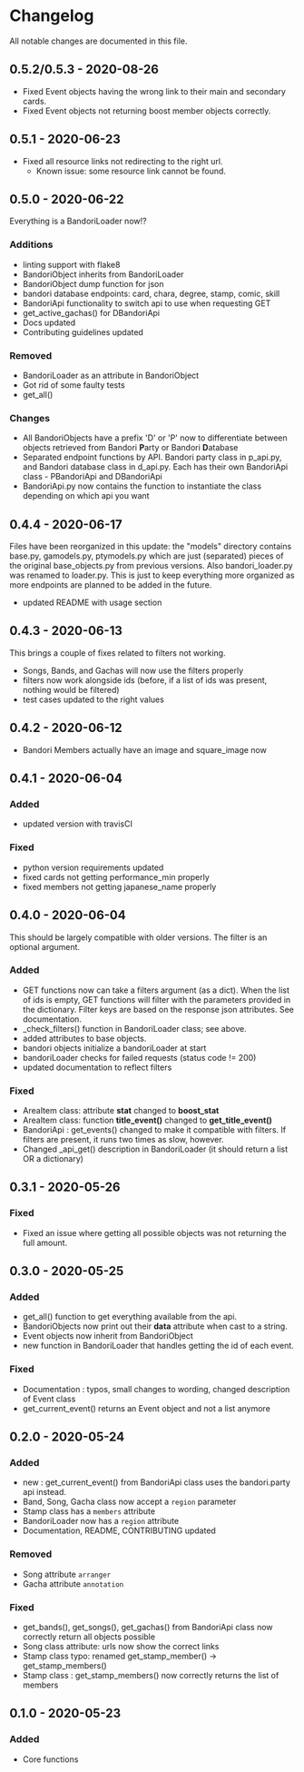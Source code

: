 # Changelog
All notable changes are documented in this file.

## 0.5.2/0.5.3 - 2020-08-26
- Fixed Event objects having the wrong link to their main and secondary cards.
- Fixed Event objects not returning boost member objects correctly.

## 0.5.1 - 2020-06-23
- Fixed all resource links not redirecting to the right url.
  - Known issue: some resource link cannot be found.


## 0.5.0 - 2020-06-22
Everything is a BandoriLoader now!?

### Additions
- linting support with flake8
- BandoriObject inherits from BandoriLoader
- BandoriObject dump function for json
- bandori database endpoints: card, chara, degree, stamp, comic, skill
- BandoriApi functionality to switch api to use when requesting GET
- get_active_gachas() for DBandoriApi
- Docs updated
- Contributing guidelines updated

### Removed
- BandoriLoader as an attribute in BandoriObject
- Got rid of some faulty tests
- get_all()

### Changes
- All BandoriObjects have a prefix 'D' or 'P' now to differentiate between objects retrieved from Bandori **P**arty or Bandori **D**atabase
- Separated endpoint functions by API. Bandori party class in p_api.py, and Bandori database class in d_api.py. Each has their own BandoriApi class - PBandoriApi and DBandoriApi
- BandoriApi.py now contains the function to instantiate the class depending on which api you want

## 0.4.4 - 2020-06-17
Files have been reorganized in this update: the "models" directory contains base.py, gamodels.py, ptymodels.py which are just (separated) pieces of the original base_objects.py from previous versions. Also bandori_loader.py was renamed to loader.py. This is just to keep everything more organized as more endpoints are planned to be added in the future.

- updated README with usage section

## 0.4.3 - 2020-06-13
This brings a couple of fixes related to filters not working.
- Songs, Bands, and Gachas will now use the filters properly
- filters now work alongside ids (before, if a list of ids was present, nothing would be filtered)
- test cases updated to the right values

## 0.4.2 - 2020-06-12
- Bandori Members actually have an image and square_image now

## 0.4.1 - 2020-06-04
### Added
- updated version with travisCI

### Fixed
- python version requirements updated
- fixed cards not getting performance_min properly
- fixed members not getting japanese_name properly

## 0.4.0 - 2020-06-04
This should be largely compatible with older versions. The filter is an optional argument.

### Added
- GET functions now can take a filters argument (as a dict). When the list of ids is empty, GET functions will filter with the parameters provided in the dictionary. Filter keys are based on the response json attributes. See documentation.
- _check_filters() function in BandoriLoader class; see above.
- added attributes to base objects.
- bandori objects initialize a bandoriLoader at start
- bandoriLoader checks for failed requests (status code != 200)
- updated documentation to reflect filters

### Fixed
- AreaItem class: attribute **stat** changed to **boost_stat**
- AreaItem class: function **title_event()** changed to **get_title_event()**
- BandoriApi : get_events() changed to make it compatible with filters. If filters are present, it runs two times as slow, however.
- Changed _api_get() description in BandoriLoader (it should return a list OR a dictionary)

## 0.3.1 - 2020-05-26
### Fixed
- Fixed an issue where getting all possible objects was not returning the full amount.


## 0.3.0 - 2020-05-25
### Added
- get_all() function to get everything available from the api.
- BandoriObjects now print out their **data** attribute when cast to a string.
- Event objects now inherit from BandoriObject
- new function in BandoriLoader that handles getting the id of each event.

### Fixed
- Documentation : typos, small changes to wording, changed description of Event class
- get_current_event() returns an Event object and not a list anymore


## 0.2.0 - 2020-05-24
### Added
- new : get_current_event() from BandoriApi class uses the bandori.party api instead.
- Band, Song, Gacha class now accept a ```region``` parameter
- Stamp class has a ```members``` attribute
- BandoriLoader now has a ```region``` attribute
- Documentation, README, CONTRIBUTING updated

### Removed
- Song attribute ```arranger```
- Gacha attribute ```annotation```

### Fixed
- get_bands(), get_songs(), get_gachas() from BandoriApi class now correctly return all objects possible
- Song class attribute: urls now show the correct links
- Stamp class typo: renamed get_stamp_member() -> get_stamp_members()
- Stamp class : get_stamp_members() now correctly returns the list of members

## 0.1.0 - 2020-05-23
### Added
- Core functions
